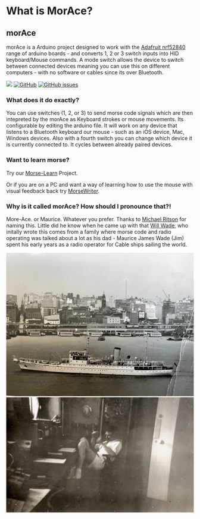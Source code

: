 # What is MorAce?

## morAce

morAce is a Arduino project designed to work with the [Adafruit nrf52840](https://www.adafruit.com/product/4062) range of arduino boards - and converts 1, 2 or 3 switch inputs into HID keyboard/Mouse commands. A mode switch allows the device to switch between connected devices meaning you can use this on different computers - with no software or cables since its over Bluetooth.

[![](https://camo.githubusercontent.com/34fbf282c2333bba3c13ec03404bed142c158529d54dde17177f6a254875b705/68747470733a2f2f696d672e736869656c64732e696f2f62616467652f4f70656e4141432d2546302539462539322541432d7265643f7374796c653d666c61745c266c696e6b3d68747470733a2f2f7777772e6f70656e6161632e6f7267)](https://www.openaac.org/) [![GitHub](https://camo.githubusercontent.com/f63354035b4e6b615bbbd68af68d09081169b5eeab22186f920f2ba235c672df/68747470733a2f2f696d672e736869656c64732e696f2f6769746875622f6c6963656e73652f61636563656e7472652f6d6f72616365)](https://camo.githubusercontent.com/f63354035b4e6b615bbbd68af68d09081169b5eeab22186f920f2ba235c672df/68747470733a2f2f696d672e736869656c64732e696f2f6769746875622f6c6963656e73652f61636563656e7472652f6d6f72616365) [![GitHub issues](https://camo.githubusercontent.com/372218edee6d0732925be0eab972b95945f616429ea63e4e9e5e2add4d3e67a7/68747470733a2f2f696d672e736869656c64732e696f2f6769746875622f6973737565732d7261772f61636563656e7472652f6d6f72616365)](https://camo.githubusercontent.com/372218edee6d0732925be0eab972b95945f616429ea63e4e9e5e2add4d3e67a7/68747470733a2f2f696d672e736869656c64732e696f2f6769746875622f6973737565732d7261772f61636563656e7472652f6d6f72616365)

### What does it do exactly?

You can use switches (1, 2, or 3) to send morse code signals which are then intepreted by the morAce as Keyboard strokes or mouse movements. Its configurable by editing the arduino file. It will work on any device that listens to a Bluetooth keyboard our mouse - such as an iOS device, Mac, Windows devices. Also with a fourth switch you can change which device it is currently connected to. It cycles between already paired devices.

### Want to learn morse?

Try our [Morse-Learn](https://github.com/AceCentre/morse-learn/) Project.

Or if you are on a PC and want a way of learning how to use the mouse with visual feedback back try [MorseWriter](https://github.com/AceCentre/MorseWriter).

### Why is it called morAce? How should I pronounce that?!

More-Ace. or Maurice. Whatever you prefer. Thanks to [Michael Ritson](https://acecentre.org.uk/about/staff/michael-ritson) for naming this. Little did he know when he came up with that [Will Wade](https://acecentre.org.uk/about/staff/will-wade), who initally wrote this comes from a family where morse code and radio operating was talked about a lot as his dad - Maurice James Wade (Jim) spent his early years as a radio operator for Cable ships sailing the world.&#x20;

![Cable ship in Singapore](.gitbook/assets/photoboat.jpg) ![Jim Wade in the radio operators room](.gitbook/assets/photo.jpg)
